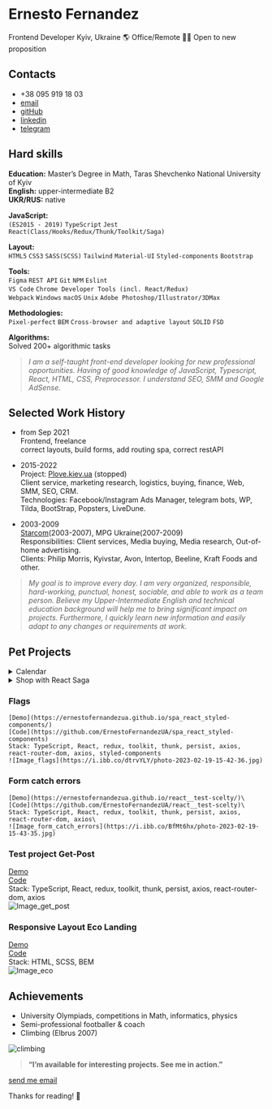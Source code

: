 # Ernesto Fernandez

Frontend Developer
Kyiv, Ukraine 🌎 Office/Remote 👨‍💻 Open to new proposition

## Contacts

   - +38 095 919 18 03
   - [email](mailto:ernesto.fernandez.job@gmail.com)
   - [gitHub](https://github.com/ErnestoFernandezUA)
   - [linkedin](https://www.linkedin.com/in/ernesto-fernandez-15699714a/)
   - [telegram](https://t.me/ernestofernandez)  

## Hard skills

**Education:** Master’s Degree in Math, Taras Shevchenko National University of Kyiv\
**English:** upper-intermediate B2\
**UKR/RUS:** native

**JavaScript:**  
`(ES2015 - 2019)` `TypeScript` `Jest`
`React(Class/Hooks/Redux/Thunk/Toolkit/Saga)`

**Layout:**  
`HTML5` `CSS3` `SASS(SCSS)`
`Tailwind` `Material-UI` `Styled-components` `Bootstrap`

**Tools:**  
`Figma` `REST API` `Git` `NPM` `Eslint`  
`VS Code` `Chrome Developer Tools (incl. React/Redux)`  
`Webpack` `Windows` `macOS` `Unix`
`Adobe Photoshop/Illustrator/3DMax`

**Methodologies:**  
`Pixel-perfect` `BEM`
`Cross-browser and adaptive layout`
`SOLID` `FSD`

**Algorithms:**  
Solved 200+ algorithmic tasks  

  > _I am a self-taught front-end developer looking for new professional opportunities. 
  > Having of good knowledge of JavaScript, Typescript, React, HTML, CSS, Preprocessor. 
  > I understand SEO, SMM and Google AdSense._

## Selected Work History


* from Sep 2021\
  Frontend, freelance\
  correct layouts, build forms, add routing spa, correct restAPI

* 2015-2022\
  Project: [Plove.kiev.ua](http://plove.kiev.ua/) (stopped)\
  Client service, marketing research, logistics, buying, finance, Web, SMM, SEO,
CRM.\
  Technologies: Facebook/Instagram Ads Manager, telegram bots, WP, Tilda, BootStrap,
Popsters, LiveDune.

* 2003-2009\
[Starcom](https://publicisgroupe.com.ua/ua/brand/starcom/)(2003-2007), MPG Ukraine(2007-2009)\
Responsibilities: Client services, Media buying, Media research, Out-of-home advertising.\
Clients: Philip Morris, Kyivstar, Avon, Intertop, Beeline, Kraft Foods and other.


> _My goal is to improve every day. I am very organized, responsible, hard-working, punctual,
> honest, sociable, and able to work as a team person. Believe my Upper-Intermediate English
> and technical education background will help me to bring significant impact on projects.
> Furthermore, I quickly learn new information and easily adapt to any changes or
> requirements at work._


## Pet Projects  

<details>
<summary>Calendar</summary>
<br>
[Demo](https://ernestofernandezua.github.io/react_calendar/)<br>
[Code](https://github.com/ErnestoFernandezUA/react_calendar)<br>
[Loom](https://www.loom.com/share/a541611e36c04e469fd4b07c64c8a603)<br>
Stack: TypeScript, React, Redux, toolkit, thunk, persist, axios, react-router-dom, axios, styled-components<br>
![Image_calendar](https://i.ibb.co/VVxZjBX/photo-2023-02-19-15-31-07.jpg)<br>
</details>


<details>
<summary>Shop with React Saga</summary>
<br>
[Demo](https://ernestofernandezua.github.io/REACT_KITGLOBAL_TESTING_TASK/)\
[Code](https://github.com/ErnestoFernandezUA/REACT_KITGLOBAL_TESTING_TASK)\
Stack: TypeScript, React, Saga, Redux, toolkit, persist, axios, react-router-dom, axios, styled-components\
![Image_Saga](https://i.ibb.co/ZH1dDqC/photo-2023-03-01-07-56-45.jpg)
</details>

   

### Flags

    [Demo](https://ernestofernandezua.github.io/spa_react_styled-components/)
    [Code](https://github.com/ErnestoFernandezUA/spa_react_styled-components)
    Stack: TypeScript, React, redux, toolkit, thunk, persist, axios, react-router-dom, axios, styled-components
    ![Image_flags](https://i.ibb.co/dtrvYLY/photo-2023-02-19-15-42-36.jpg)

### Form catch errors

    [Demo](https://ernestofernandezua.github.io/react__test-scelty/)\
    [Code](https://github.com/ErnestoFernandezUA/react__test-scelty)\
    Stack: TypeScript, React, redux, toolkit, thunk, persist, axios, react-router-dom, axios\
    ![Image_form_catch_errors](https://i.ibb.co/BfMt6hx/photo-2023-02-19-15-43-35.jpg)

### Test project Get-Post

[Demo](https://ernestofernandezua.github.io/react_test-project-post-get-token/)\
[Code](https://github.com/ErnestoFernandezUA/react_test-project-post-get-token)\
Stack: TypeScript, React, redux, toolkit, thunk, persist, axios, react-router-dom, axios\
![Image_get_post](https://i.ibb.co/Tt3Q0TQ/photo-2023-02-19-15-51-29.jpg)

### Responsive Layout Eco Landing
[Demo](https://ernestofernandezua.github.io/eco-landing/)\
[Code](https://github.com/ErnestoFernandezUA/eco-landing)\
Stack: HTML, SCSS, BEM\
![Image_eco](https://i.ibb.co/x2Fk8Bg/photo-2023-02-19-15-55-40.jpg)

##  Achievements
- University Olympiads, competitions in Math, informatics, physics
- Semi-professional footballer & coach
- Climbing (Elbrus 2007)

![climbing](https://i.ibb.co/5KBGhVF/DSC-0330.jpg)


>**“I’m available for interesting projects. See me in action.”**


[send me email](mailto:ernesto.fernandez.job@gmail.com) 

Thanks for reading! 👋